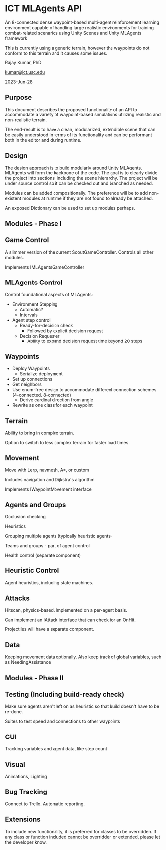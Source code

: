 # ICT MLAgents API
An 8-connected dense waypoint-based multi-agent reinforcement learning environment capable of handling large realistic environments for training combat-related scenarios using Unity Scenes and Unity MLAgents framework

This is currently using a generic terrain, however the waypoints do not conform to this terrain and it causes some issues.

Rajay Kumar, PhD

[kumar@ict.usc.edu](mailto:kumar@ict.usc.edu)

2023-Jun-28

## Purpose

This document describes the proposed functionality of an API to accommodate a variety of waypoint-based simulations utilizing realistic and non-realistic terrain.

The end-result is to have a clean, modularized, extendible scene that can be easily understood in terms of its functionality and can be performant both in the editor and during runtime.

## Design

The design approach is to build modularly around Unity MLAgents. MLAgents will form the backbone of the code. The goal is to clearly divide the project into sections, including the scene hierarchy. The project will be under source control so it can be checked out and branched as needed.

Modules can be added compositionally. The preference will be to add non-existent modules at runtime if they are not found to already be attached.

An exposed Dictionary can be used to set up modules perhaps.

## Modules - Phase I

## Game Control

A slimmer version of the current ScoutGameController. Controls all other modules.

Implements IMLAgentsGameController

## MLAgents Control

Control foundational aspects of MLAgents:

- Environment Stepping
  - Automatic?
  - Intervals
- Agent step control
  - Ready-for-decision check
    - Followed by explicit decision request
  - Decision Requester
    - Ability to expand decision request time beyond 20 steps

## Waypoints

- Deploy Waypoints
  - Serialize deployment
- Set up connections
- Get neighbors
- Use enum-free design to accommodate different connection schemes (4-connected, 8-connected)
  - Derive cardinal direction from angle
- Rewrite as one class for each waypoint

## Terrain

Ability to bring in complex terrain.

Option to switch to less complex terrain for faster load times.

## Movement

Move with Lerp, navmesh, A\*, or custom

Includes navigation and Dijkstra's algorithm

Implements IWaypointMovement interface

## Agents and Groups

Occlusion checking

Heuristics

Grouping multiple agents (typically heuristic agents)

Teams and groups - part of agent control

Health control (separate component)

## Heuristic Control

Agent heuristics, including state machines.

## Attacks

Hitscan, physics-based. Implemented on a per-agent basis.

Can implement an IAttack interface that can check for an OnHit.

Projectiles will have a separate component.

## Data

Keeping movement data optionally. Also keep track of global variables, such as NeedingAssistance

## Modules - Phase II

## Testing (Including build-ready check)

Make sure agents aren't left on as heuristic so that build doesn't have to be re-done.

Suites to test speed and connections to other waypoints

## GUI

Tracking variables and agent data, like step count

## Visual

Animations, Lighting

## Bug Tracking

Connect to Trello. Automatic reporting.

## Extensions

To include new functionality, it is preferred for classes to be overridden. If any class or function included cannot be overridden or extended, please let the developer know.
